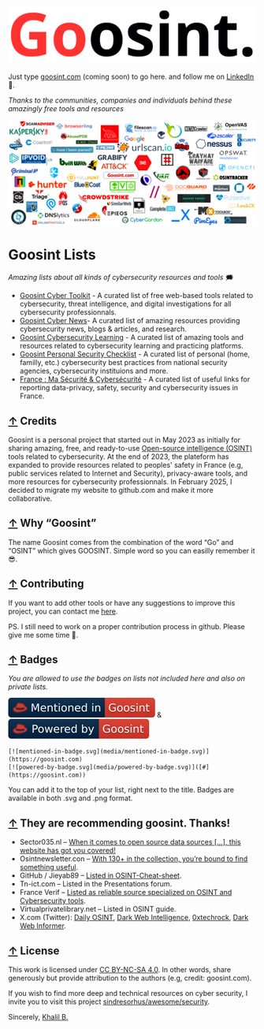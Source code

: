 [![logo-cut.jpg](media/logo-cut.jpg)](#goosint-lists)

Just type [goosint.com](https://goosint.com) (coming soon) to go here. and follow me on [LinkedIn](https://www.linkedin.com/in/khalilb/) :cowboy_hat_face:.

_Thanks to the communities, companies and individuals behind these amazingly free tools and resources_ 

[![cybersecurity-projects.png](media/cybersecurity-projects.png)](#goosint-lists)

# Goosint Lists
_Amazing lists about all kinds of cybersecurity resources and tools_ :right_anger_bubble: 
- [Goosint Cyber Toolkit](https://github.com/khalil-b1/goosint-cyber-toolkit) - A curated list of free web-based tools related to cybersecurity, threat intelligence, and digital investigations for all cybersecurity professionnals.
- [Goosint Cyber News](https://github.com/khalil-b1/goosint-cyber-news)- A curated list of amazing resources providing cybersecurity news, blogs & articles, and research.
- [Goosint Cybersecurity Learning](https://github.com/khalil-b1/goosint-cybersecurity-learning) - A curated list of amazing tools and resources related to cybersecurity learning and practicing platforms.
- [Goosint Personal Security Checklist](https://github.com/khalil-b1/goosint-personal-security-checklist) - A curated list of personal (home, familly, etc.) cybersecurity best practices from national security agencies, cybersecurity instituions and more.
- [France : Ma Sécurité & Cybersécurité](https://github.com/khalil-b1/goosint-france-ma-securite) - A curated list of useful links for reporting data-privacy, safety, security and cybersecurity issues in France.

## [↑](#goosint-lists) Credits
Goosint is a personal project that started out in May 2023 as initially for sharing amazing, free, and ready-to-use [Open-source intelligence (OSINT)](https://en.wikipedia.org/wiki/Open-source_intelligence) tools related to cybersecurity.
At the end of 2023, the plateform has expanded to provide resources related to peoples' safety in France (e.g, public services related to Internet and Security), privacy-aware tools, and more resources for cybersecurity professionnals.
In February 2025, I decided to migrate my website to github.com and make it more collaborative.

## [↑](#goosint-lists) Why “Goosint”
The name Goosint comes from the combination of the word “Go” and “OSINT” which gives GOOSINT. Simple word so you can easilly remember it :sunglasses:.

## [↑](#goosint-lists) Contributing
If you want to add other tools or have any suggestions to improve this project, you can contact me [here](https://www.linkedin.com/in/khalilb/).

PS. I still need to work on a proper contribution process in github. Please give me some time :cowboy_hat_face:.

## [↑](#goosint-lists) Badges
_You are allowed to use the badges on lists not included here and also on private lists._ 

[![mentioned-in-badge.svg](media/mentioned-in-badge.svg)](#) & [![powered-by-badge.svg](media/powered-by-badge.svg)](#)

```
[![mentioned-in-badge.svg](media/mentioned-in-badge.svg)](https://goosint.com)
[![powered-by-badge.svg](media/powered-by-badge.svg)]([#](https://goosint.com))
```
You can add it to the top of your list, right next to the title. Badges are available in both .svg and .png format.

## [↑](#goosint-lists) They are recommending goosint. Thanks!
- Sector035.nl – [When it comes to open source data sources […], this website has got you covered!](https://sector035.nl/articles/2024-04)
- Osintnewsletter.con – [With 130+ in the collection, you’re bound to find something useful](https://osintnewsletter.com/p/38).
- GitHub / Jieyab89 – [Listed in OSINT-Cheat-sheet](https://github.com/Jieyab89/OSINT-Cheat-sheet).
- Tn-ict.com – Listed in the Presentations forum.
- France Verif – [Listed as reliable source specialized on OSINT and Cybersecurity tools](https://github.com/Jieyab89/OSINT-Cheat-sheet).
- Virtualprivatelibrary.net – Listed in OSINT guide.
- X.com (Twitter): [Daily OSINT](https://x.com/DailyOsint/status/1747590109497803252), [Dark Web Intelligence](https://x.com/DailyDarkWeb/status/1750515946240844218), [0xtechrock](https://x.com/0xtechrock/status/1741032882058207739), [Dark Web Informer](https://x.com/DarkWebInformer/status/1778110804836884814?mx=2).

## [↑](#goosint-lists) License
This work is licensed under [CC BY-NC-SA 4.0](https://creativecommons.org/licenses/by-nc-sa/4.0/?ref=chooser-v1). In other words, share generously but provide attribution to the authors (e.g, credit: goosint.com).

If you wish to find more deep and technical resources on cyber security, I invite you to visit this project [sindresorhus/awesome/security](https://github.com/sindresorhus/awesome/tree/main?tab=readme-ov-file#security).

Sincerely, [Khalil B.](https://www.linkedin.com/in/khalilb/)
